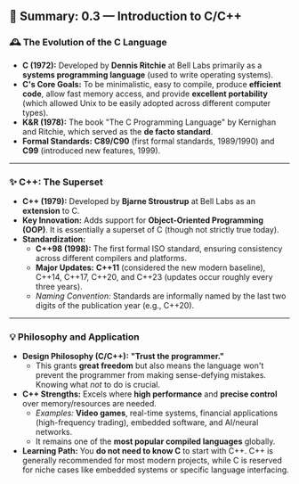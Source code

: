 ## 📄 Summary: 0.3 — Introduction to C/C++

### 🕰️ The Evolution of the C Language

* **C (1972):** Developed by **Dennis Ritchie** at Bell Labs primarily as a **systems programming language** (used to write operating systems).
* **C's Core Goals:** To be minimalistic, easy to compile, produce **efficient code**, allow fast memory access, and provide **excellent portability** (which allowed Unix to be easily adopted across different computer types).
* **K&R (1978):** The book "The C Programming Language" by Kernighan and Ritchie, which served as the **de facto standard**.
* **Formal Standards:** **C89/C90** (first formal standards, 1989/1990) and **C99** (introduced new features, 1999).

---

### ✨ C++: The Superset

* **C++ (1979):** Developed by **Bjarne Stroustrup** at Bell Labs as an **extension** to C.
* **Key Innovation:** Adds support for **Object-Oriented Programming (OOP)**. It is essentially a superset of C (though not strictly true today).
* **Standardization:**
    * **C++98 (1998):** The first formal ISO standard, ensuring consistency across different compilers and platforms.
    * **Major Updates:** **C++11** (considered the new modern baseline), C++14, C++17, C++20, and C++23 (updates occur roughly every three years).
    * *Naming Convention:* Standards are informally named by the last two digits of the publication year (e.g., C++20).

---

### 💡 Philosophy and Application

* **Design Philosophy (C/C++):** **"Trust the programmer."**
    * This grants **great freedom** but also means the language won't prevent the programmer from making sense-defying mistakes. Knowing what *not* to do is crucial.
* **C++ Strengths:** Excels where **high performance** and **precise control** over memory/resources are needed.
    * *Examples:* **Video games**, real-time systems, financial applications (high-frequency trading), embedded software, and AI/neural networks.
    * It remains one of the **most popular compiled languages** globally.
* **Learning Path:** You **do not need to know C** to start with C++. C++ is generally recommended for most modern projects, while C is reserved for niche cases like embedded systems or specific language interfacing.